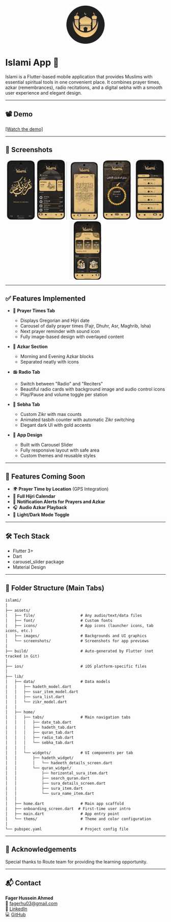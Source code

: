 <p align="center">
  <img src="assets\images\luncher_icon.png" alt="Islami App Logo" width="120"/>
</p>

# Islami App 📿

Islami is a Flutter-based mobile application that provides Muslims with essential spiritual tools in one convenient place. It combines prayer times, azkar (remembrances), radio recitations, and a digital sebha with a smooth user experience and elegant design.

---
## 📽 Demo

[[Watch the demo]](https://github.com/fagerhu03/islami/blob/master/assets/screenshots/islami_demo.mkv)

---

## 📱 Screenshots

<p align="center">
  <img src="assets/screenshots/welcon_screenshot.png" width="90"/>
  <img src="assets/screenshots/quran_screenshot.png" width="90"/>
  <img src="assets/screenshots/hadeeth_screenshot.png" width="100"/>
  <img src="assets/screenshots/sebha_screenshot.png" width="100"/>
  <img src="assets/screenshots/radio_screenshot.png" width="100"/>
  <img src="assets/screenshots/timescreenshot.png" width="100"/>

</p>

---

## ✅ Features Implemented

- 🕋 **Prayer Times Tab**
  - Displays Gregorian and Hijri date
  - Carousel of daily prayer times (Fajr, Dhuhr, Asr, Maghrib, Isha)
  - Next prayer reminder with sound icon
  - Fully image-based design with overlayed content

- 📿 **Azkar Section**
  - Morning and Evening Azkar blocks
  - Separated neatly with icons

- 📻 **Radio Tab**
  - Switch between "Radio" and "Reciters"
  - Beautiful radio cards with background image and audio control icons
  - Play/Pause and volume toggle per station

- 🧮 **Sebha Tab**
  - Custom Zikr with max counts
  - Animated tasbih counter with automatic Zikr switching
  - Elegant dark UI with gold accents

- 🌙 **App Design**
  - Built with Carousel Slider
  - Fully responsive layout with safe area
  - Custom themes and reusable styles

---

## 🚀 Features Coming Soon

- 🌍 **Prayer Time by Location** (GPS Integration)
- 📅 **Full Hijri Calendar**
- 🔔 **Notification Alerts for Prayers and Azkar**
- 🎧 **Audio Azkar Playback**
- 🎨 **Light/Dark Mode Toggle**

---

## 🛠 Tech Stack

- Flutter 3+
- Dart
- carousel_slider package
- Material Design

---

## 📂 Folder Structure (Main Tabs)

```
islami/
│
├── assets/
│   ├── file/                    # Any audio/text/data files
│   ├── font/                    # Custom fonts
│   ├── icons/                   # App icons (launcher icons, tab icons, etc.)
│   ├── images/                  # Backgrounds and UI graphics
│   └── screenshots/             # Screenshots for app previews
│
├── build/                       # Auto-generated by Flutter (not tracked in Git)
│
├── ios/                         # iOS platform-specific files
│
├── lib/
│   ├── data/                    # Data models
│   │   ├── hadeth_model.dart
│   │   ├── suar_item_model.dart
│   │   ├── sura_list.dart
│   │   └── zikr_model.dart
│   │
│   ├── home/
│   │   ├── tabs/                # Main navigation tabs
│   │   │   ├── date_tab.dart
│   │   │   ├── hadeth_tab.dart
│   │   │   ├── quran_tab.dart
│   │   │   ├── radio_tab.dart
│   │   │   └── sebha_tab.dart
│   │   │
│   │   └── widgets/             # UI components per tab
│   │       ├── hadeth_widget/
│   │       │   └── hadeeth_details_screen.dart
│   │       └── quran_widget/
│   │           ├── horizontal_sura_item.dart
│   │           ├── search_quran.dart
│   │           ├── sura_details_screen.dart
│   │           ├── sura_item.dart
│   │           └── sura_name_item.dart
│   │
│   ├── home.dart                # Main app scaffold
│   ├── onboarding_screen.dart  # First-time user intro
│   ├── main.dart                # App entry point
│   └── thems/                   # Theme and color configuration
│
└── pubspec.yaml                 # Project config file

```

---

## 🙏 Acknowledgements

Special thanks to Route team for providing the learning opportunity.

---

## 📬 Contact

**Fager Hussein Ahmed**  
📧 fagerhu03@gmail.com  
🔗 [LinkedIn](https://www.linkedin.com/in/fagerhu/)  
💻 [GitHub](https://github.com/fagerhu03)
